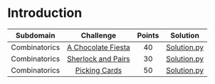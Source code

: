 # Introduction

|        Subdomain        |                                                              Challenge                                                              | Points |                                                                                  Solution                                                                                 |
|:-----------------------:|:-----------------------------------------------------------------------------------------------------------------------------------:|:------:|:-------------------------------------------------------------------------------------------------------------------------------------------------------------------------:|
|         Combinatorics          | [A Chocolate Fiesta](https://www.hackerrank.com/challenges/a-chocolate-fiesta/problem)                               |   40   | [Solution.py](https://github.com/sidou06/hackerrank-solutions/blob/main/Mathematics/Combinatorics/A%20Chocolate%20Fiesta/Solution.py)                          |
|         Combinatorics          | [Sherlock and Pairs](https://www.hackerrank.com/challenges/sherlock-and-pairs/problem)                               |   30   | [Solution.py](https://github.com/sidou06/hackerrank-solutions/blob/main/Mathematics/Combinatorics/Sherlock%20and%20Pairs/Solution.py)   |
|         Combinatorics          | [Picking Cards](https://www.hackerrank.com/challenges/picking-cards/problem)                               |   50   | [Solution.py](https://github.com/sidou06/hackerrank-solutions/blob/main/Mathematics/Combinatorics/Picking%20Cards/Solution.py)                          |